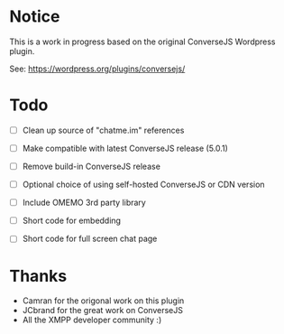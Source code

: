 # Notice
This is a work in progress based on the original ConverseJS Wordpress plugin.

See: https://wordpress.org/plugins/conversejs/

# Todo

- [ ] Clean up source of "chatme.im" references
- [ ] Make compatible with latest ConverseJS release (5.0.1)
- [ ] Remove build-in ConverseJS release
- [ ] Optional choice of using self-hosted ConverseJS or CDN version
- [ ] Include OMEMO 3rd party library
- [ ] Short code for embedding
- [ ] Short code for full screen chat page


# Thanks

- Camran for the origonal work on this plugin
- JCbrand for the great work on ConverseJS
- All the XMPP developer community :)
